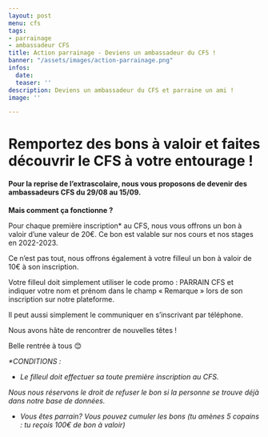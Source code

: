 ```yaml
---
layout: post
menu: cfs
tags:
- parrainage
- ambassadeur CFS
title: Action parrainage - Deviens un ambassadeur du CFS !
banner: "/assets/images/action-parrainage.png"
infos:
  date: 
  teaser: ''
description: Deviens un ambassadeur du CFS et parraine un ami !
image: ''

---
```

# Remportez des bons à valoir et faites découvrir le CFS à votre entourage !

#### Pour la reprise de l’extrascolaire, nous vous proposons de devenir des ambassadeurs CFS du 29/08 au 15/09.

**Mais comment ça fonctionne ?**

Pour chaque première inscription* au CFS, nous vous offrons un bon à valoir d’une valeur de 20€. Ce bon est valable sur nos cours et nos stages en 2022-2023.

Ce n’est pas tout, nous offrons également à votre filleul un bon à valoir de 10€ à son inscription.

Votre filleul doit simplement utiliser le code promo : PARRAIN CFS et indiquer votre nom et prénom dans le champ « Remarque » lors de son inscription sur notre plateforme.

Il peut aussi simplement le communiquer en s’inscrivant par téléphone.

Nous avons hâte de rencontrer de nouvelles têtes !

Belle rentrée à tous 😊

_*CONDITIONS :_

* _Le filleul doit effectuer sa toute première inscription au CFS._

_Nous nous réservons le droit de refuser le bon si la personne se trouve déjà dans notre base de données._

* _Vous êtes parrain? Vous pouvez cumuler les bons (tu amènes 5 copains : tu reçois 100€ de bon à valoir)_
